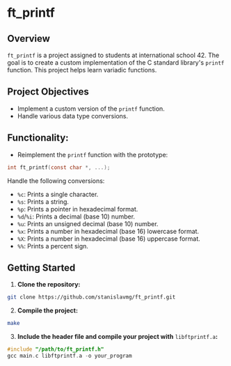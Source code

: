 # ft_printf

## Overview

`ft_printf` is a project assigned to students at international school 42. The goal is to create a custom implementation of the C standard library's `printf` function. This project helps learn  variadic functions.

## Project Objectives

- Implement a custom version of the `printf` function.
- Handle various data type conversions.

## **Functionality**:

- Reimplement the `printf` function with the prototype:

```c
int ft_printf(const char *, ...);
```

Handle the following conversions:

- `%c`: Prints a single character.
- `%s`: Prints a string.
- `%p`: Prints a pointer in hexadecimal format.
- `%d`/`%i`: Prints a decimal (base 10) number.
- `%u`: Prints an unsigned decimal (base 10) number.
- `%x`: Prints a number in hexadecimal (base 16) lowercase format.
- `%X`: Prints a number in hexadecimal (base 16) uppercase format.
- `%%`: Prints a percent sign.

## Getting Started

1. **Clone the repository:**

```bash
git clone https://github.com/stanislavmg/ft_printf.git
```

2. **Compile the project:**

```bash
make
```
3. **Include the header file and compile your project with** `libftprintf.a`**:**

```c
#include "/path/to/ft_printf.h"
gcc main.c libftprintf.a -o your_program
```

